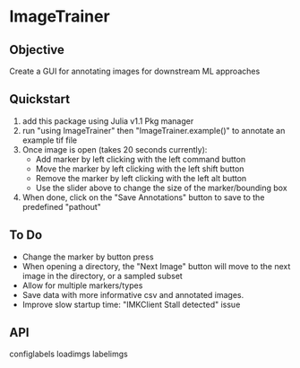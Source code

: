 # ImageTrainer

## Objective
Create a GUI for annotating images for downstream ML approaches

## Quickstart
1. add this package using Julia v1.1 Pkg manager
2. run "using ImageTrainer" then "ImageTrainer.example()" to annotate an example tif file
3. Once image is open (takes 20 seconds currently):
    * Add marker by left clicking with the left command button
    * Move the marker by left clicking with the left shift button
    * Remove the marker by left clicking with the left alt button
    * Use the slider above to change the size of the marker/bounding box
4. When done, click on the "Save Annotations" button to save to the predefined "pathout"

## To Do
* Change the marker by button press
* When opening a directory, the "Next Image" button will move to the next image in the directory, or a sampled subset
* Allow for multiple markers/types
* Save data with more informative csv and annotated images.
* Improve slow startup time: "IMKClient Stall detected" issue

## API
configlabels
loadimgs
labelimgs

